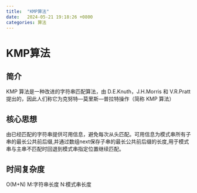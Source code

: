 ```yaml
---
title:  "KMP算法"
date:   2024-05-21 19:18:26 +0800
categories: 算法
---
```

# KMP算法
## 简介
KMP 算法是一种改进的字符串匹配算法，由 D.E.Knuth，J.H.Morris 和 V.R.Pratt 提出的，因此人们称它为克努特—莫里斯—普拉特操作（简称 KMP 算法）

## 核心思想
由已经匹配的字符串提供可用信息，避免每次从头匹配。可用信息为模式串所有子串的最长公共前后缀,并通过数组next保存子串的最长公共前后缀的长度,用于模式串与主串不匹配时回退到模式串指定位置继续匹配。

## 时间复杂度
O(M+N)
M:字符串长度
N:模式串长度



